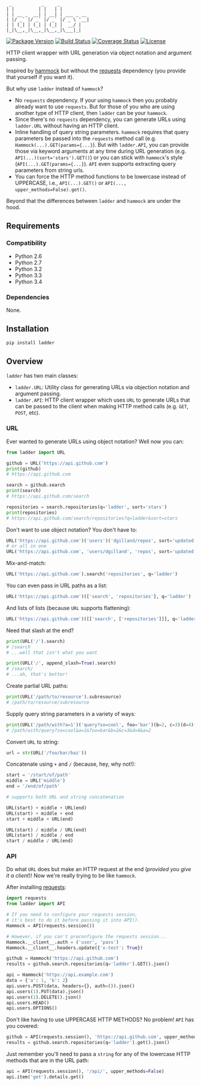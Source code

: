 ```
 _           _     _
| |         | |   | |
| | __ _  __| | __| | ___ _ __
| |/ _` |/ _` |/ _` |/ _ \ '__|
| | (_| | (_| | (_| |  __/ |
|_|\__,_|\__,_|\__,_|\___|_|
```

[![Package Version](https://pypip.in/v/ladder/badge.png?v=0.2.1)](https://pypi.python.org/pypi/ladder/)
[![Build Status](https://travis-ci.org/dgilland/ladder.png?branch=master)](https://travis-ci.org/dgilland/ladder)
[![Coverage Status](https://coveralls.io/repos/dgilland/ladder/badge.png?branch=master)](https://coveralls.io/r/dgilland/ladder)
[![License](https://pypip.in/license/ladder/badge.png)](https://pypi.python.org/pypi/ladder/)

HTTP client wrapper with URL generation via object notation and argument passing.

Inspired by [hammock] but without the [requests] dependency (you provide that yourself if you want it).

But why use `ladder` instead of `hammock`?

- No `requests` dependency. If your using `hammock` then you probably already want to use `requests`. But for those of you who are using another type of HTTP client, then `ladder` can be your `hammock`.
- Since there's no `requests` dependency, you can generate URLs using `ladder.URL` without having an HTTP client.
- Inline handling of query string parameters. `hammock` requires that query parameters be passed into the `requests` method call (e.g. `Hammock(...).GET(params={...}`). But with `ladder.API`, you can provide those via keyword arguments at any time during URL generation (e.g. `API(...)(sort='stars').GET()`) or you can stick with `hammock`'s style (`API(...).GET(params={...}`). `API` even supports extracting query parameters from string urls.
- You can force the HTTP method functions to be lowercase instead of UPPERCASE, i.e., `API(...).GET()` or `API(..., upper_methods=False).get()`.

Beyond that the differences between `ladder` and `hammock` are under the hood.


## Requirements


### Compatibility

- Python 2.6
- Python 2.7
- Python 3.2
- Python 3.3
- Python 3.4


### Dependencies

None.


## Installation

```python
pip install ladder
```


## Overview

`ladder` has two main classes:

- `ladder.URL`: Utility class for generating URLs via objection notation and argument passing.
- `ladder.API`: HTTP client wrapper which uses `URL` to generate URLs that can be passed to the client when making HTTP method calls (e.g. `GET`, `POST`, etc).


### URL

Ever wanted to generate URLs using object notation? Well now you can:

```python
from ladder import URL

github = URL('https://api.github.com')
print(github)
# https://api.github.com

search = github.search
print(search)
# https://api.github.com/search

repositories = search.repositories(q='ladder', sort='stars')
print(repositories)
# https://api.github.com/search/repositories?q=ladder&sort=stars
```

Don't want to use object notation? You don't have to:

```python
URL('https://api.github.com')('users')('dgilland/repos', sort='updated')
# or all in one
URL('https://api.github.com', 'users/dgilland', 'repos', sort='updated')
```

Mix-and-match:

```python
URL('https://api.github.com').search('repositories', q='ladder')
```

You can even pass in URL paths as a list:

```python
URL('https://api.github.com')(['search', 'repositories'], q='ladder')
```

And lists of lists (because `URL` supports flattening):

```python
URL('https://api.github.com')([['search', ['repositories']]], q='ladder')
```

Need that slash at the end?

```python
print(URL('/').search)
# /search
# ...well that isn't what you want

print(URL('/', append_slash=True).search)
# /search/
# ...ah, that's better!
```

Create partial URL paths:

```python
print(URL('/path/to/resource').subresource)
# /path/to/resource/subresource
```

Supply query string parameters in a variety of ways:

```python
print(URL('/path/with?a=1')('query?so=cool', foo='bar')(b=2, c=3)(d=4)(a=2))
# /path/with/query?so=cool&a=1&foo=bar&b=2&c=3&d=4&a=2
```

Convert `URL` to string:

```python
url = str(URL('/foo/bar/baz'))
```

Concatenate using `+` and `/` (because, hey, why not!):

```python
start = '/start/of/path'
middle = URL('middle')
end = '/end/of/path'

# supports both URL and string concatenation

URL(start) + middle + URL(end)
URL(start) + middle + end
start + middle + URL(end)

URL(start) / middle / URL(end)
URL(start) / middle / end
start / middle / URL(end)
```


### API

Do what `URL` does but make an HTTP request at the end (_provided you give it a client_)! Now we're really trying to be like `hammock`.

After installing [requests]:

```python
import requests
from ladder import API

# If you need to configure your requests session,
# it's best to do it before passing it into API().
Hammock = API(requests.session())

# However, if you can't preconfigure the requests session...
Hammock.__client__.auth = ('user', 'pass')
Hammock.__client__.headers.update({'x-test': True})

github = Hammock('https://api.github.com')
results = github.search.repositories(q='ladder').GET().json()

api = Hammock('https://api.example.com')
data = {'a': 1, 'b': 2}
api.users.POST(data, headers={}, auth=()).json()
api.users(1).PUT(data).json()
api.users(1).DELETE().json()
api.users.HEAD()
api.users.OPTIONS()
```

Don't like having to use UPPERCASE HTTP METHODS? No problem! `API` has you covered:

```python
github = API(requests.session(), 'https://api.github.com', upper_methods=False)
results = github.search.repositories(q='ladder').get().json()
```

Just remember you'll need to pass a `string` for any of the lowercase HTTP methods that are in the URL path:

```python
api = API(requests.session(), '/api/', upper_methods=False)
api.item('get').details.get()
```

[hammock]: https://github.com/kadirpekel/hammock
[requests]: https://github.com/kennethreitz/requests
